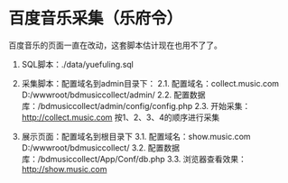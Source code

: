 # 百度音乐采集（乐府令）
百度音乐的页面一直在改动，这套脚本估计现在也用不了了。

1. SQL脚本：./data/yuefuling.sql


2. 采集脚本：配置域名到admin目录下：
  2.1. 配置域名：collect.music.com  D:/wwwroot/bdmusiccollect/admin/
  2.2. 配置数据库：/bdmusiccollect/admin/config/config.php
  2.3. 开始采集： http://collect.music.com 按1、2、3、4的顺序进行采集


3. 展示页面：配置域名到根目录下
  3.1. 配置域名：show.music.com  D:/wwwroot/bdmusiccollect/
  3.2. 配置数据库：/bdmusiccollect/App/Conf/db.php
  3.3. 浏览器查看效果：http://show.music.com
